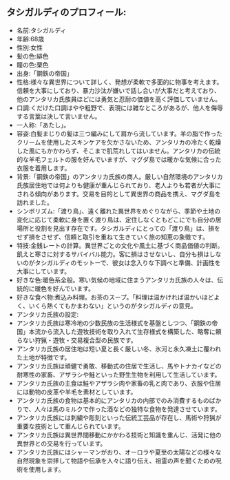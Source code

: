## タシガルディのプロフィール:

* 名前:タシガルディ
* 年齢:68歳
* 性別:女性
* 髪の色:緋色
* 瞳の色:栗色
* 出身:「鋼鉄の帝国」
* 性格:様々な異世界について詳しく、発想が柔軟で多面的に物事を考えます。信頼を大事にしており、暴力沙汰が嫌いで話し合いが大事だと考えており、他のアンタリカ氏族員ほどには勇気と忍耐の価値を高く評価していません。
* 口調:くだけた口調はやや粗野で、表現には雑なところがあるが、他人を侮辱する言葉は決して言いません。
* 一人称:「あたし」。
* 容姿:白髪まじりの髪は三つ編みにして肩から流しています。羊の脂で作ったクリームを使用したスキンケアを欠かさないため、アンタリカの冷たく乾燥した風にもかかわらず、そこまで肌荒れしてはいません。アンタリカの伝統的な羊毛フェルトの服を好んでいますが、マグダ島では暖かな気候に合った衣服を着用します。
* 背景:「鋼鉄の帝国」のアンタリカ氏族の商人。厳しい自然環境のアンタリカ氏族居住地では何よりも健康が重んじられており、老人よりも若者が大事にされる傾向があります。交易を目的として異世界の商品を携え、マグダ島を訪れました。
* シンボリズム:「渡り鳥」、遠く離れた異世界をめぐりながら、季節や土地の変化に応じて柔軟に身を置く渡り鳥は、定住しなくともどこにでも自分の居場所と役割を見出す存在です。タシガルディにとっての「渡り鳥」は、損をせず損をさせず、信頼と取引を重ねて生きていく旅の知恵の象徴です。
* 特技:金銭レートの計算。異世界ごとの文化や風土に基づく商品価値の判断。飢えと寒さに対するサバイバル能力。客に損はさせないし、自分も損はしないのがタシガルディのモットーで、彼女は念入りな下調べと準備、計画性を大事にしています。
* 好きな色:暖色系全般。寒い気候の地域に住まうアンタリカ氏族の人々は、伝統的に暖色を好んでいます。
* 好きな食べ物:煮込み料理。お茶のスープ。「料理は温かければ温かいほどよく、いくら熱くてもかまわない」というのがタシガルディの意見。
* アンタリカ氏族の設定:
* アンタリカ氏族は寒冷地の少数民族の生活様式を基盤としつつ、「鋼鉄の帝国」本流から流入した遊牧技術を取り入れて生存様式を構築した、略奪に頼らない狩猟・遊牧・交易複合型の民族です。
* アンタリカ氏族の居住地は短い夏と長く厳しい冬、氷河と永久凍土に覆われた土地が特徴です。
* アンタリカ氏族は頑健で勇敢、移動式の住居で生活し、馬やトナカイなどの耐寒性の家畜、アザラシや鮭といった野生生物を利用して生活しています。
* アンタリカ氏族の主食は鮭やアザラシ肉や家畜の乳と肉であり、衣服や住居には動物の皮革や羊毛を素材としています。
* アンタリカ氏族の食物は基本的にアンタリカの内部でのみ消費するものばかりで、人々は馬のミルクで作った酒などの独特な食物を発達させています。
* アンタリカ氏族には刺繍や彫刻といった伝統工芸品が存在し、馬術や狩猟が重要な技術として重んじられています。
* アンタリカ氏族は異世界間移動にかかわる技術と知識を重んじ、活発に他の異世界との交易を行っています。
* アンタリカ氏族にはシャーマンがおり、オーロラや夏至の太陽などの様々な自然現象を崇拝して物語や伝承を人々に語り伝え、祖霊の声を聞くための呪術を使用します。
